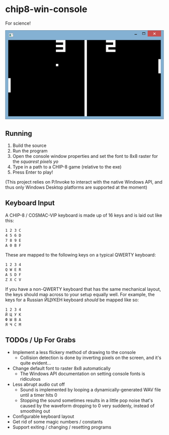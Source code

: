 chip8-win-console
=================

For science!

![Screenshot of the implementation playing PONG](screenshot.png)


Running
-------

1. Build the source
2. Run the program
3. Open the console window properties and set the font to 8x8 raster for the
   *squarest pixels yo*
4. Type in a path to a CHIP-8 game (relative to the exe)
5. Press Enter to play!

(This project relies on P/Invoke to interact with the native Windows API, and
thus only Windows Desktop platforms are supported at the moment)


Keyboard Input
--------------

A CHIP-8 / COSMAC-VIP keyboard is made up of 16 keys and is laid out like this:

    1 2 3 C
    4 5 6 D
    7 8 9 E
    A 0 B F

These are mapped to the following keys on a typical QWERTY keyboard:

    1 2 3 4
    Q W E R
    A S D F
    Z X C V

If you have a non-QWERTY keyboard that has the same mechanical layout, the keys
should map across to your setup equally well. For example, the keys for a
Russian ЙЦУКЕН keyboard *should* be mapped like so:

    1 2 3 4
    Й Ц У К
    Ф Ы В А
    Я Ч С М


TODOs / Up For Grabs
--------------------

* Implement a less flickery method of drawing to the console
  - Collision detection is done by inverting pixels on the screen, and it's
    quite evident...
* Change default font to raster 8x8 automatically
  - The Windows API documentation on setting console fonts is ridiculous
* Less abrupt audio cut off
  - Sound is implemented by looping a dynamically-generated WAV file until a
    timer hits 0
  - Stopping the sound sometimes results in a little pop noise that's caused by
    the waveform dropping to 0 very suddenly, instead of smoothing out
* Configurable keyboard layout
* Get rid of some magic numbers / constants
* Support exiting / changing / resetting programs
